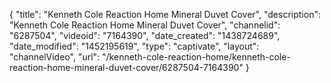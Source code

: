 {
    "title": "Kenneth Cole Reaction Home Mineral Duvet Cover",
    "description": "Kenneth Cole Reaction Home Mineral Duvet Cover",
    "channelid": "6287504",
    "videoid": "7164390",
    "date_created": "1438724689",
    "date_modified": "1452195619",
    "type": "captivate",
    "layout": "channelVideo",
    "url": "\/kenneth-cole-reaction-home\/kenneth-cole-reaction-home-mineral-duvet-cover\/6287504-7164390"
}